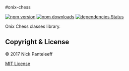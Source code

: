 #onix-chess 

[![npm version][npm-badge]][npm] [![npm downloads][npd-badge]][npm] [![dependencies Status][dps-badge]][npm]

Onix Chess classes library.

## Copyright & License

© 2017 Nick Panteleeff

[MIT License](/LICENSE)

[npm-badge]: https://img.shields.io/npm/v/onix-chess?style=flat
[npd-badge]: https://img.shields.io/npm/dm/onix-chess.svg?style=flat-square
[dps-badge]: https://david-dm.org/DrNixx/onix-chess/status.svg
[dps]: https://david-dm.org/DrNixx/onix-chess
[npm]: https://www.npmjs.com/package/onix-chess
